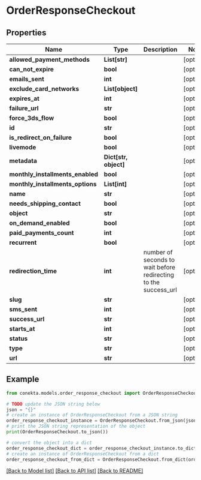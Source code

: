 # OrderResponseCheckout


## Properties

Name | Type | Description | Notes
------------ | ------------- | ------------- | -------------
**allowed_payment_methods** | **List[str]** |  | [optional] 
**can_not_expire** | **bool** |  | [optional] 
**emails_sent** | **int** |  | [optional] 
**exclude_card_networks** | **List[object]** |  | [optional] 
**expires_at** | **int** |  | [optional] 
**failure_url** | **str** |  | [optional] 
**force_3ds_flow** | **bool** |  | [optional] 
**id** | **str** |  | [optional] 
**is_redirect_on_failure** | **bool** |  | [optional] 
**livemode** | **bool** |  | [optional] 
**metadata** | **Dict[str, object]** |  | [optional] 
**monthly_installments_enabled** | **bool** |  | [optional] 
**monthly_installments_options** | **List[int]** |  | [optional] 
**name** | **str** |  | [optional] 
**needs_shipping_contact** | **bool** |  | [optional] 
**object** | **str** |  | [optional] 
**on_demand_enabled** | **bool** |  | [optional] 
**paid_payments_count** | **int** |  | [optional] 
**recurrent** | **bool** |  | [optional] 
**redirection_time** | **int** | number of seconds to wait before redirecting to the success_url | [optional] 
**slug** | **str** |  | [optional] 
**sms_sent** | **int** |  | [optional] 
**success_url** | **str** |  | [optional] 
**starts_at** | **int** |  | [optional] 
**status** | **str** |  | [optional] 
**type** | **str** |  | [optional] 
**url** | **str** |  | [optional] 

## Example

```python
from conekta.models.order_response_checkout import OrderResponseCheckout

# TODO update the JSON string below
json = "{}"
# create an instance of OrderResponseCheckout from a JSON string
order_response_checkout_instance = OrderResponseCheckout.from_json(json)
# print the JSON string representation of the object
print(OrderResponseCheckout.to_json())

# convert the object into a dict
order_response_checkout_dict = order_response_checkout_instance.to_dict()
# create an instance of OrderResponseCheckout from a dict
order_response_checkout_from_dict = OrderResponseCheckout.from_dict(order_response_checkout_dict)
```
[[Back to Model list]](../README.md#documentation-for-models) [[Back to API list]](../README.md#documentation-for-api-endpoints) [[Back to README]](../README.md)


